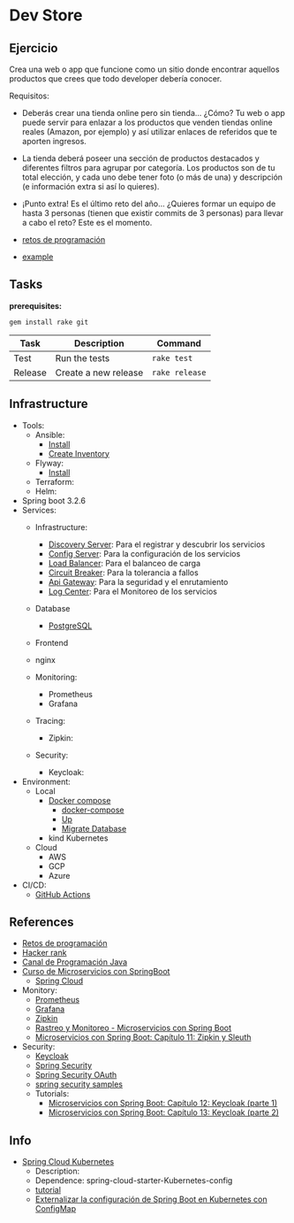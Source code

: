 # Dev Store

## Ejercicio

 Crea una web o app que funcione como un sitio donde encontrar aquellos productos
 que crees que todo developer debería conocer.

 Requisitos:

- Deberás crear una tienda online pero sin tienda... ¿Cómo? Tu web o app puede
   servir para enlazar a los productos que venden tiendas online reales (Amazon, por ejemplo)
   y así utilizar enlaces de referidos que te aporten ingresos.
- La tienda deberá poseer una sección de productos destacados y diferentes filtros
   para agrupar por categoría. Los productos son de tu total elección, y cada uno
   debe tener foto (o más de una) y descripción (e información extra si así lo quieres).

- ¡Punto extra! Es el último reto del año... ¿Quieres formar un equipo de hasta
   3 personas (tienen que existir commits de 3 personas) para llevar a cabo el reto?
   Este es el momento.

- [retos de programación](https://retosdeprogramacion.com/proyectos/)
- [example](https://github.com/sguerra/devarmor)

## Tasks

**prerequisites:**

```shell
gem install rake git
```

| Task      | Description                                 | Command               |
|-----------|---------------------------------------------|-----------------------|
| Test      | Run the tests                               | `rake test`           |
| Release   | Create a new release                        | `rake release`        |

## Infrastructure

- Tools:
  - Ansible:
    - [Install](./tools/ansible/README.md#install)
    - [Create Inventory](./tools/ansible/inventory.ini)
  - Flyway:
    - [Install](./tools/flyway/README.md#install)
  - Terraform:
  - Helm:
- Spring boot 3.2.6
- Services:
  - Infrastructure:
    - [Discovery Server](./services/discovery-service/README.md): Para el registrar y descubrir los servicios
    - [Config Server](./services/config-service/README.md): Para la configuración de los servicios
    - [Load Balancer](./services/load-balancer/README.md): Para el balanceo de carga
    - [Circuit Breaker](./services/circuit-breaker/README.md): Para la tolerancia a fallos
    - [Api Gateway](./services/gateway-service/README.md): Para la seguridad y el enrutamiento
    - [Log Center](./services/log-center/README.md): Para el Monitoreo de los servicios

  - Database
    - [PostgreSQL](./services/database/postgresql/README.md)
  - Frontend
  - nginx
  - Monitoring:
    - Prometheus
    - Grafana
  - Tracing:  
    - Zipkin:
  - Security:
    - Keycloak:
- Environment:
  - Local
    - [Docker compose](./services/local/docker-compose/README.md)
      - [docker-compose](./services/local/docker-compose/docker-compose.yaml)
      - [Up](./services/local/docker-compose/README.md#up)
      - [Migrate Database](./services/local/docker-compose/README.md#migrate-database)
    - kind Kubernetes
  - Cloud
    - AWS
    - GCP
    - Azure
- CI/CD:
  - [GitHub Actions](./.github/workflows/README.md)

## References

- [Retos de programación](https://retosdeprogramacion.com/ejercicios/)
- [Hacker rank](https://www.hackerrank.com/dashboard?h_r=hrw&h_l=confirmation_email&utm_source=hrw&utm_campaign=confirmation_domains&utm_medium=email)
- [Canal de Programación Java](https://www.youtube.com/@luigicode1480/videos)
- [Curso de Microservicios con SpringBoot](https://www.youtube.com/watch?v=80zkdQJ2y4c&list=PLxy6jHplP3Hi_W8iuYSbAeeMfaTZt49PW)
  - [Spring Cloud](https://www.youtube.com/watch?v=80zkdQJ2y4c&list=PLxy6jHplP3Hi_W8iuYSbAeeMfaTZt49PW)
- Monitory:
  - [Prometheus](https://prometheus.io/)
  - [Grafana](https://grafana.com/)
  - [Zipkin](https://zipkin.io/)
  - [Rastreo y Monitoreo - Microservicios con Spring Boot](https://youtube.com/watch?v=doGYvlvmN6s)
  - [Microservicios con Spring Boot: Capítulo 11: Zipkin y Sleuth](https://www.youtube.com/watch?v=wF98ikyyKEI)
- Security:
  - [Keycloak](https://www.keycloak.org/)
  - [Spring Security](https://spring.io/projects/spring-security)
  - [Spring Security OAuth](https://spring.io/projects/spring-security-oauth)
  - [spring security samples](https://github.com/spring-projects/spring-security-samples)
  - Tutorials:
    - [Microservicios con Spring Boot: Capítulo 12: Keycloak (parte 1)](https://www.youtube.com/watch?v=uzou3vdmu9Q)
    - [Microservicios con Spring Boot: Capítulo 13: Keycloak (parte 2)](https://www.youtube.com/watch?v=EYIBO1TOSaE)

## Info

- [Spring Cloud Kubernetes](https://docs.spring.io/spring-cloud-kubernetes/reference/getting-started.html)
  - Description:
  - Dependence: spring-cloud-starter-Kubernetes-config
  - [tutorial](https://refactorizando.com/microservicios-spring-cloud-kubernetes/)
  - [Externalizar la configuración de Spring Boot en Kubernetes con ConfigMap](https://refactorizando.com/externalizar-configuracion-spring-boot-kubernetes-configmap/)
